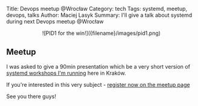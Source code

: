 Title: Devops meetup @Wrocław
Category: tech
Tags: systemd, meetup, devops, talks
Author: Maciej Lasyk
Summary: I'll give a talk about systemd during next Devops meetup @Wrocław

<center>![PID1 for the win!]({filename}/images/pid1.png)</center>

## Meetup ##

I was asked to give a 90min presentation which be a very short version of
[systemd workshops I'm running](https://github.com/docent-net/systemd-workshop)
here in Kraków.

If you're interested in this very subject - 
[register now on the meetup page](https://www.meetup.com/Wroclaw-DevOps-Meetup/events/235730817/?fromEmail=235730817&rv=ea1)

See you there guys!